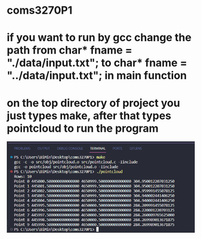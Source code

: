 # coms3270P1

# if you want to run by gcc change the path from char* fname = "./data/input.txt"; to char* fname = "../data/input.txt"; in main function

# on the top directory of project you just types make, after that types pointcloud to run the program

![Alt text](image.png)